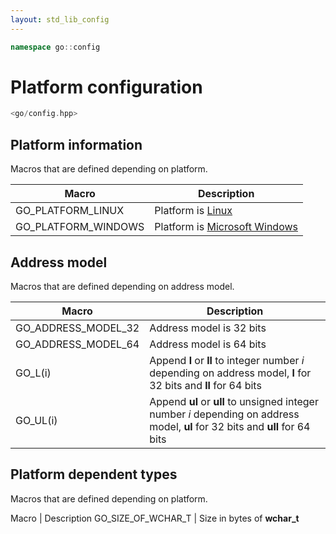 ```yaml
---
layout: std_lib_config
---
```


```c++
namespace go::config
```

# Platform configuration

```c++
<go/config.hpp>
```

## Platform information

Macros that are defined depending on platform.

Macro | Description
-|-
GO_PLATFORM_LINUX | Platform is [Linux](https://en.wikipedia.org/wiki/Linux)
GO_PLATFORM_WINDOWS | Platform is [Microsoft Windows](https://en.wikipedia.org/wiki/Microsoft_Windows)

## Address model

Macros that are defined depending on address model.

Macro | Description
-|-
GO_ADDRESS_MODEL_32 | Address model is 32 bits
GO_ADDRESS_MODEL_64 | Address model is 64 bits
GO_L(i) | Append **l** or **ll** to integer number *i* depending on address model, **l** for 32 bits and **ll** for 64 bits
GO_UL(i) | Append **ul** or **ull** to unsigned integer number *i* depending on address model, **ul** for 32 bits and **ull** for 64 bits

## Platform dependent types

Macros that are defined depending on platform.

Macro | Description
GO_SIZE_OF_WCHAR_T | Size in bytes of **wchar_t**

